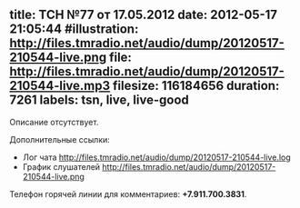 title: ТСН №77 от 17.05.2012
date: 2012-05-17 21:05:44
#illustration: http://files.tmradio.net/audio/dump/20120517-210544-live.png
file: http://files.tmradio.net/audio/dump/20120517-210544-live.mp3
filesize: 116184656
duration: 7261
labels: tsn, live, live-good
---
Описание отсутствует.

Дополнительные ссылки:

- Лог чата
  http://files.tmradio.net/audio/dump/20120517-210544-live.log
- График слушателей
  http://files.tmradio.net/audio/dump/20120517-210544-live.png

Телефон горячей линии для комментариев: **+7.911.700.3831**.

